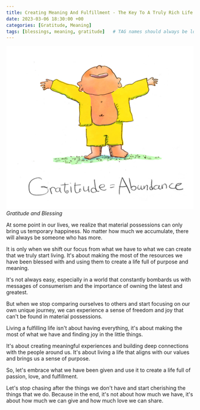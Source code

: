 ```yaml
---
title: Creating Meaning And Fulfillment - The Key To A Truly Rich Life
date: 2023-03-06 18:30:00 +00
categories: [Gratitude, Meaning]
tags: [blessings, meaning, gratitude]   # TAG names should always be lowercase
---
```


![Gratitude](/assets/img/gratitude-blessing.jpg)
_Gratitude and Blessing_

At some point in our lives, we realize that material possessions can only bring us temporary happiness. No matter how much we accumulate, there will always be someone who has more. 

It is only when we shift our focus from what we have to what we can create that we truly start living. It's about making the most of the resources we have been blessed with and using them to create a life full of purpose and meaning.

It's not always easy, especially in a world that constantly bombards us with messages of consumerism and the importance of owning the latest and greatest. 

But when we stop comparing ourselves to others and start focusing on our own unique journey, we can experience a sense of freedom and joy that can't be found in material possessions.

Living a fulfilling life isn't about having everything, it's about making the most of what we have and finding joy in the little things. 

It's about creating meaningful experiences and building deep connections with the people around us. It's about living a life that aligns with our values and brings us a sense of purpose.

So, let's embrace what we have been given and use it to create a life full of passion, love, and fulfillment. 

Let's stop chasing after the things we don't have and start cherishing the things that we do. Because in the end, it's not about how much we have, it's about how much we can give and how much love we can share.